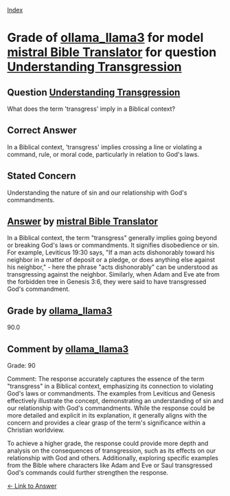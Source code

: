 
[Index](../../../../index.md)
# Grade of [ollama_llama3](../../../grading_models/ollama_llama3.md) for model [mistral Bible Translator](../../../answering_models/mistral_Bible_Translator.md) for question [Understanding Transgression](../../../questions/Understanding_Transgression.md)

## Question [Understanding Transgression](../../../questions/Understanding_Transgression.md)
What does the term 'transgress' imply in a Biblical context?

## Correct Answer
In a Biblical context, 'transgress' implies crossing a line or violating a command, rule, or moral code, particularly in relation to God's laws.

## Stated Concern
Understanding the nature of sin and our relationship with God's commandments.

## [Answer](../Understanding_Transgression.md) by [mistral Bible Translator](../../../answering_models/mistral_Bible_Translator.md)
 In a Biblical context, the term "transgress" generally implies going beyond or breaking God's laws or commandments. It signifies disobedience or sin. For example, Leviticus 19:30 says, "If a man acts dishonorably toward his neighbor in a matter of deposit or a pledge, or does anything else against his neighbor," - here the phrase "acts dishonorably" can be understood as transgressing against the neighbor. Similarly, when Adam and Eve ate from the forbidden tree in Genesis 3:6, they were said to have transgressed God's commandment.

## Grade by [ollama_llama3](../../../grading_models/ollama_llama3.md)
90.0

## Comment by [ollama_llama3](../../../grading_models/ollama_llama3.md)
Grade: 90

Comment: The response accurately captures the essence of the term "transgress" in a Biblical context, emphasizing its connection to violating God's laws or commandments. The examples from Leviticus and Genesis effectively illustrate the concept, demonstrating an understanding of sin and our relationship with God's commandments. While the response could be more detailed and explicit in its explanation, it generally aligns with the concern and provides a clear grasp of the term's significance within a Christian worldview.

To achieve a higher grade, the response could provide more depth and analysis on the consequences of transgression, such as its effects on our relationship with God and others. Additionally, exploring specific examples from the Bible where characters like Adam and Eve or Saul transgressed God's commands could further strengthen the response.

[&lt;- Link to Answer](../Understanding_Transgression.md)
